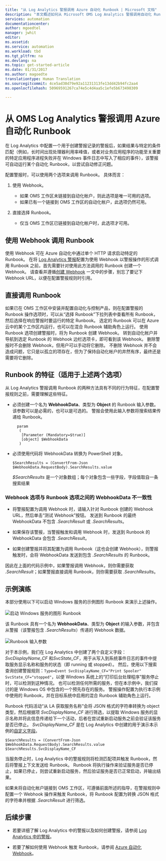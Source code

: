```yaml
---
title: "从 Log Analytics 警报调用 Azure 自动化 Runbook | Microsoft 文档"
description: "本文概述如何从 Microsoft OMS Log Analytics 警报调用自动化 Runbook。"
services: automation
documentationcenter: 
author: mgoedtel
manager: jwhit
editor: 
ms.assetid: 
ms.service: automation
ms.workload: tbd
ms.tgt_pltfrm: na
ms.devlang: na
ms.topic: get-started-article
ms.date: 01/31/2017
ms.author: magoedte
translationtype: Human Translation
ms.sourcegitcommit: 4ce5ad30d79e92a11231313fe13dd42b94fc2aa4
ms.openlocfilehash: 50969591267ca74e5c4d4aa5c1efe5b673498309

---
```


# <a name="calling-an-azure-automation-runbook-from-an-oms-log-analytics-alert"></a>从 OMS Log Analytics 警报调用 Azure 自动化 Runbook

在 Log Analytics 中配置一个用于创建警报记录的警报后，如果结果与特定的条件匹配（例如，长时间出现处理器利用率峰值，或者对业务应用程序的功能至关重要的特定应用程序进程失败并在 Windows 事件日志中写入了相应的事件），该警报可自动运行某个自动化 Runbook，以尝试自动修正问题。  

配置警报时，可以使用两个选项来调用 Runbook。  具体而言：

1. 使用 Webhook。
   * 如果 OMS 工作区未链接到自动化帐户，则此选项是唯一可用的选项。
   * 如果已有一个链接到 OMS 工作区的自动化帐户，此选项仍然可用。  

2. 直接选择 Runbook。
   * 仅当 OMS 工作区已链接到自动化帐户时，此选项才可用。  

## <a name="calling-a-runbook-using-a-webhook"></a>使用 Webhook 调用 Runbook

使用 Webhook 可在 Azure 自动化中通过单个 HTTP 请求启动特定的 Runbook。  在将 [Log Analytics 警报](../log-analytics/log-analytics-alerts.md#creating-an-alert-rule)配置为使用 Webhook 以警报操作的形式调用 Runbook 之前，首先需要针对使用此方法调用的 Runbook 创建一个 Webhook。  请查看并遵循[创建 Webhook](automation-webhooks.md#creating-a-webhook) 一文中的步骤，别忘了要记下 Webhook URL，以便在配置警报规则时引用。   

## <a name="calling-a-runbook-directly"></a>直接调用 Runbook

如果已在 OMS 工作区中安装并配置自动化与控制产品，则在配置警报的 Runbook 操作选项时，可以从“选择 Runbook”下拉列表中查看所有 Runbook，然后选择在响应警报时要运行的特定 Runbook。  选定的 Runbook 可以在 Azure 云中的某个工作区内运行，也可以在混合 Runbook 辅助角色上运行。  使用 Runbook 选项创建警报时，将为 Runbook 创建 Webhook。  转到自动化帐户并导航到选定 Runbook 的 Webhook 边栏选项卡，即可看到该 Webhook。  删除警报时不会删除 Webhook，但用户可以手动将它删除。  不删除 Webhook 并不会造成问题，它只是以孤立的项存在，但为了保持自动化帐户的井然有序，最终还是需要将它删除。  

## <a name="characteristics-of-a-runbook-for-both-options"></a>Runbook 的特征（适用于上述两个选项）

从 Log Analytics 警报调用 Runbook 的两种方法具有不同的行为特征，在配置警报规则之前，需要理解这些特征。  

* 必须创建一个名为 **WebhookData**、类型为 **Object** 的 Runbook 输入参数。  该参数可以是必需的，也可以是可选的。  警报会使用此输入参数将搜索结果传递给 Runbook。

        param  
         (  
          [Parameter (Mandatory=$true)]  
          [object] $WebhookData  
         )
  
*  必须使用代码将 WebhookData 转换为 PowerShell 对象。

    `$SearchResults = (ConvertFrom-Json $WebhookData.RequestBody).SearchResults.value`

    *$SearchResults* 是一个对象数组；每个对象包含一些字段，字段值取自一条搜索结果

### <a name="webhookdata-inconsistencies-between-the-webhook-option-and-runbook-option"></a>Webhook 选项与 Runbook 选项之间的 WebhookData 不一致性 

* 将警报配置为调用 Webhook 时，请输入针对 Runbook 创建的 Webhook URL，然后单击“测试 Webhook”按钮。  发送到 Runbook 的最终 WebhookData 不包含 *.SearchResult* 或 *.SearchResults*。

*  如果保存该警报，当警报触发和调用 Webhook 时，发送到 Runbook 的 WebhookData 会包含 *.SearchResult*。
* 如果创建警报并将其配置为调用 Runbook（这也会创建 Webhook），则警报触发时，会将 WebhookData 发送到包含 *.SearchResults* 的 Runbook。

因此在上面的代码示例中，如果警报调用 Webhook，则你需要获取 *.SearchResult*；如果警报直接调用 Runbook，则你需要获取 *.SearchResults*。

## <a name="example-walkthrough"></a>示例演练 

本部分使用以下可以启动 Windows 服务的示例图形 Runbook 来演示上述操作。<br><br> ![启动 Windows 服务的图形 Runbook](media/automation-invoke-runbook-from-omsla-alert/automation-runbook-restartservice.png)<br>

该 Runbook 具有一个名为 **WebhookData**、类型为 **Object** 的输入参数，并包含从警报（该警报包含 *.SearchResults*）传递的 Webhook 数据。<br><br> ![Runbook 输入参数](media/automation-invoke-runbook-from-omsla-alert/automation-runbook-restartservice-inputparameter.png)<br>

对于本示例，我们在 Log Analytics 中创建了两个自定义字段：*SvcDisplayName_CF* 和*SvcState_CF*，用于从写入到系统事件日志的事件中提取服务显示名称和服务的状态（即 running 或 stopped）。  然后，使用以下搜索查询创建警报规则：`Type=Event SvcDisplayName_CF="Print Spooler" SvcState_CF="stopped"`，以便 Windows 系统上的“打印后台处理程序”服务停止时，可以检测到这种情况。  也可以检测任何所需的服务，但在本示例中，我们探讨的是 Windows OS 中包含的一个预先存在的服务。  警报操作配置为执行本示例中使用的 Runbook，并在目标系统中启用的混合 Runbook 辅助角色上运行。   

Runbook 代码活动“从 LA 获取服务名称”会将 JSON 格式的字符串转换为 object 类型，然后根据项 *SvcDisplayName_CF* 进行筛选，以提取 Windows 服务的显示名称并将此信息传递给下一个活动，后者在尝试重新启动服务之前会验证该服务是否已停止。  *SvcDisplayName_CF* 是在 Log Analytics 中创建的用于演示本示例的[自定义字段](../log-analytics/log-analytics-custom-fields.md)。

    $SearchResults = (ConvertFrom-Json $WebhookData.RequestBody).SearchResults.value
    $SearchResults.SvcDisplayName_CF  

当服务停止时，Log Analytics 中的警报规则将检测匹配项并触发 Runbook，然后将警报上下文发送给 Runbook。 Runbook 将执行操作来验证服务是否已停止，如果已停止，则尝试重新启动服务，然后验证服务是否已正常启动，并输出结果。     

如果未将自动化帐户链接到 OMS 工作区，可遵循前面所述的指导，在警报规则中配置一个 Webhook 操作来触发 Runbook，将 Runbook 配置为转换 JSON 格式的字符串并根据 *.SearchResult* 进行筛选。    

## <a name="next-steps"></a>后续步骤

* 若要详细了解 Log Analytics 中的警报以及如何创建警报，请参阅 [Log Analytics 中的警报](../log-analytics/log-analytics-alerts.md)。

* 若要了解如何使用 Webhook 触发 Runbook，请参阅 [Azure 自动化 Webhook](automation-webhooks.md)。



<!--HONumber=Feb17_HO2-->


